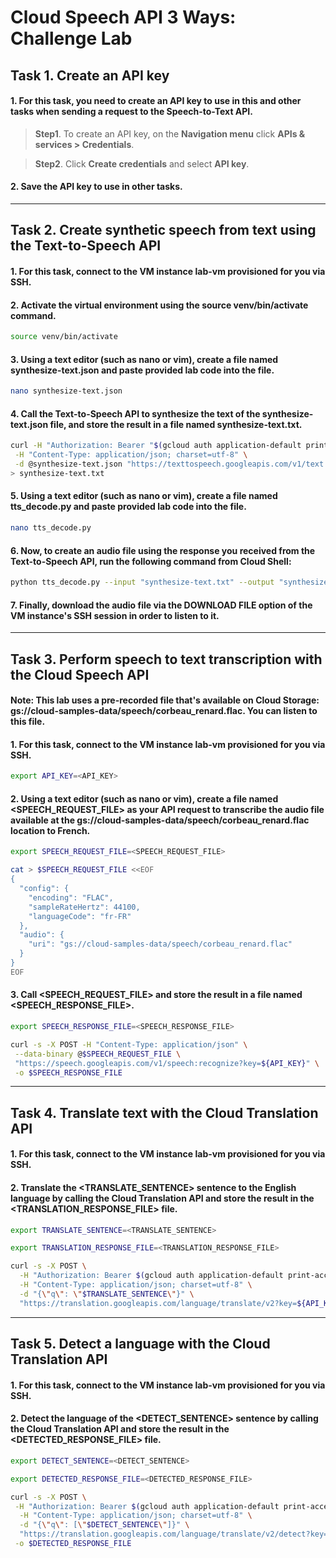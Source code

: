 # Cloud Speech API 3 Ways: Challenge Lab

## Task 1. Create an API key

#### 1. For this task, you need to create an API key to use in this and other tasks when sending a request to the Speech-to-Text API.

> **Step1**. To create an API key, on the **Navigation menu** click **APIs & services > Credentials**.

> **Step2**. Click **Create credentials** and select **API key**.

#### 2. Save the API key to use in other tasks.

---

## Task 2. Create synthetic speech from text using the Text-to-Speech API

#### 1. For this task, connect to the VM instance lab-vm provisioned for you via SSH.

#### 2. Activate the virtual environment using the source venv/bin/activate command.

```bash
source venv/bin/activate
```

#### 3. Using a text editor (such as nano or vim), create a file named synthesize-text.json and paste provided lab code into the file.

```bash
nano synthesize-text.json
```

#### 4. Call the Text-to-Speech API to synthesize the text of the synthesize-text.json file, and store the result in a file named synthesize-text.txt.

```bash
curl -H "Authorization: Bearer "$(gcloud auth application-default print-access-token) \
 -H "Content-Type: application/json; charset=utf-8" \
 -d @synthesize-text.json "https://texttospeech.googleapis.com/v1/text:synthesize" \
> synthesize-text.txt
```

#### 5. Using a text editor (such as nano or vim), create a file named tts_decode.py and paste provided lab code into the file.

```bash
nano tts_decode.py
```

#### 6. Now, to create an audio file using the response you received from the Text-to-Speech API, run the following command from Cloud Shell:

```bash
python tts_decode.py --input "synthesize-text.txt" --output "synthesize-text-audio.mp3"
```

#### 7. Finally, download the audio file via the DOWNLOAD FILE option of the VM instance's SSH session in order to listen to it.

---

## Task 3. Perform speech to text transcription with the Cloud Speech API

#### Note: This lab uses a pre-recorded file that's available on Cloud Storage: gs://cloud-samples-data/speech/corbeau_renard.flac. You can listen to this file.

#### 1. For this task, connect to the VM instance lab-vm provisioned for you via SSH.

```bash
export API_KEY=<API_KEY>
```

#### 2. Using a text editor (such as nano or vim), create a file named <SPEECH_REQUEST_FILE> as your API request to transcribe the audio file available at the gs://cloud-samples-data/speech/corbeau_renard.flac location to French.

```bash
export SPEECH_REQUEST_FILE=<SPEECH_REQUEST_FILE>
```

```bash
cat > $SPEECH_REQUEST_FILE <<EOF
{
  "config": {
    "encoding": "FLAC",
    "sampleRateHertz": 44100,
    "languageCode": "fr-FR"
  },
  "audio": {
    "uri": "gs://cloud-samples-data/speech/corbeau_renard.flac"
  }
}
EOF
```

#### 3. Call <SPEECH_REQUEST_FILE> and store the result in a file named <SPEECH_RESPONSE_FILE>.

```bash
export SPEECH_RESPONSE_FILE=<SPEECH_RESPONSE_FILE>
```

```bash
curl -s -X POST -H "Content-Type: application/json" \
 --data-binary @$SPEECH_REQUEST_FILE \
 "https://speech.googleapis.com/v1/speech:recognize?key=${API_KEY}" \
 -o $SPEECH_RESPONSE_FILE
```

---

## Task 4. Translate text with the Cloud Translation API

#### 1. For this task, connect to the VM instance lab-vm provisioned for you via SSH.

#### 2. Translate the <TRANSLATE_SENTENCE> sentence to the English language by calling the Cloud Translation API and store the result in the <TRANSLATION_RESPONSE_FILE> file.

```bash
export TRANSLATE_SENTENCE=<TRANSLATE_SENTENCE>
```

```bash
export TRANSLATION_RESPONSE_FILE=<TRANSLATION_RESPONSE_FILE>
```

```bash
curl -s -X POST \
  -H "Authorization: Bearer $(gcloud auth application-default print-access-token)" \
  -H "Content-Type: application/json; charset=utf-8" \
  -d "{\"q\": \"$TRANSLATE_SENTENCE\"}" \
  "https://translation.googleapis.com/language/translate/v2?key=${API_KEY}&source=ja&target=en" > $TRANSLATION_RESPONSE_FILE
```

---

## Task 5. Detect a language with the Cloud Translation API

#### 1. For this task, connect to the VM instance lab-vm provisioned for you via SSH.

#### 2. Detect the language of the <DETECT_SENTENCE> sentence by calling the Cloud Translation API and store the result in the <DETECTED_RESPONSE_FILE> file.

```bash
export DETECT_SENTENCE=<DETECT_SENTENCE>
```

```bash
export DETECTED_RESPONSE_FILE=<DETECTED_RESPONSE_FILE>
```

```bash
curl -s -X POST \
 -H "Authorization: Bearer $(gcloud auth application-default print-access-token)" \
  -H "Content-Type: application/json; charset=utf-8" \
  -d "{\"q\": [\"$DETECT_SENTENCE\"]}" \
  "https://translation.googleapis.com/language/translate/v2/detect?key=${API_KEY}" \
 -o $DETECTED_RESPONSE_FILE
```
